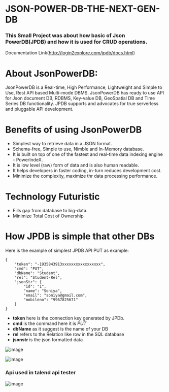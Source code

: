 # JSON-POWER-DB-THE-NEXT-GEN-DB
### This Small Project was about how basic of Json PowerDB(JPDB) and how it is used for CRUD operations. 

Documentation Link(http://login2explore.com/jpdb/docs.html)

# About JsonPowerDB:

JsonPowerDB is a Real-time, High Performance, Lightweight and Simple to Use, Rest API based Multi-mode DBMS. JsonPowerDB has ready to use API for Json document DB, RDBMS, Key-value DB, GeoSpatial DB and Time Series DB functionality. JPDB supports and advocates for true serverless and pluggable API development.

# Benefits of using JsonPowerDB
 - Simplest way to retrieve data in a JSON format.
 - Schema-free, Simple to use, Nimble and In-Memory database.
 - It is built on top of one of the fastest and real-time data indexing engine - PowerIndeX.
 - It is low level (raw) form of data and is also human readable.
 - It helps developers in faster coding, in-turn reduces development cost.
 - Minimize the complexity, maximize thr data processing performance.

# Technology Futuristic
- Fills gap from database to big-data.
- Minimize Total Cost of Ownership

# How JPDB is simple that other DBs

Here is the example of simplest JPDB API PUT as example:
```
{
    "token": "-1935843913xxxxxxxxxxxxxxxxx",
    "cmd": "PUT",
    "dbName": "Student",
    "rel": "Student-Rel",
    "jsonStr": {
        "id": "1",
        "name": "Soniya",
        "email": "soniya@gmail.com",
        "mobileno": "9967825671"
    }
}
```

- **token** here is the connection key generated by JPDb.
- **cmd** is the command here it is *PUT*
- **dbName** as it suggest is the name of your DB
- **rel** refers to the Relation like row in the SQL database
- **jsonstr** is the json formatted data 


![image](https://user-images.githubusercontent.com/80611268/217008561-3db66ff5-4a36-4897-87fe-037232b27e37.png)


![image](https://user-images.githubusercontent.com/80611268/217008656-0893a5cd-c8ba-40a7-96c3-26f45590c288.png)
### Api used in talend api tester

![image](https://user-images.githubusercontent.com/80611268/217009494-89ee3485-2bc5-426f-bb0d-f75b11392597.png)

